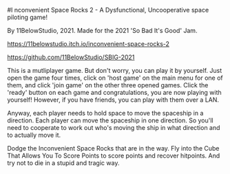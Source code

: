 #I nconvenient Space Rocks 2 - A Dysfunctional, Uncooperative space piloting game!

By 11BelowStudio, 2021. Made for the 2021 'So Bad It's Good' Jam.

https://11belowstudio.itch.io/inconvenient-space-rocks-2

https://github.com/11BelowStudio/SBIG-2021


This is a mutliplayer game. But don't worry, you can play it by yourself. Just open the game four times, click on
'host game' on the main menu for one of them, and click 'join game' on the other three opened games. Click the 'ready' 
button on each game and congratulations, you are now playing with yourself! However, if you have friends, you can play 
with them over a LAN.

Anyway, each player needs to hold space to move the spaceship in a direction. Each player can move the spaceship in one 
direction. So you'll need to cooperate to work out who's moving the ship in what direction and to actually move it.

Dodge the Inconvenient Space Rocks that are in the way. Fly into the Cube That Allows You To Score Points to score 
points and recover hitpoints. And try not to die in a stupid and tragic way.
